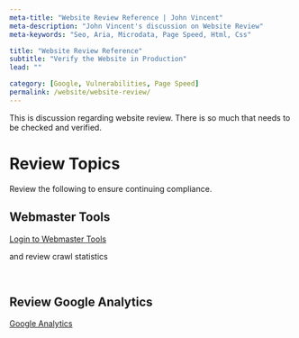 ```yaml
---
meta-title: "Website Review Reference | John Vincent"
meta-description: "John Vincent's discussion on Website Review"
meta-keywords: "Seo, Aria, Microdata, Page Speed, Html, Css"

title: "Website Review Reference"
subtitle: "Verify the Website in Production"
lead: ""

category: [Google, Vulnerabilities, Page Speed]
permalink: /website/website-review/
---
```


This is discussion regarding website review. There is so much that needs to be checked and verified.

<!-- end -->

# Review Topics

Review the following to ensure continuing compliance.

## Webmaster Tools

[Login to Webmaster Tools](https://www.google.com/webmasters/tools)

and review crawl statistics

<br/>

## Review Google Analytics

[Google Analytics](http://www.google.com/analytics)


